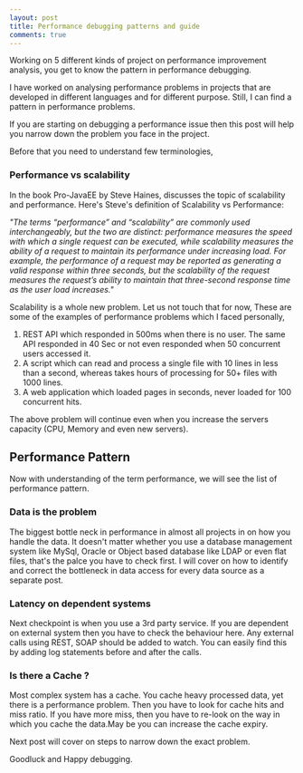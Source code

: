 ```yaml
---
layout: post
title: Performance debugging patterns and guide
comments: true
---
```


Working on 5 different kinds of project on performance improvement analysis, you get to know the pattern in performance debugging.

I have worked on analysing performance problems in projects that are developed in different languages and for different purpose. 
Still, I can find a pattern in performance problems.

If you are starting on debugging a performance issue then this post will help you narrow down the problem you face in the project. 

Before that you need to understand few terminologies,
  
<h3>Performance vs scalability</h3>
   
   In the book Pro-JavaEE by Steve Haines, discusses the topic of scalability and performance. 
   Here's Steve's definition of Scalability vs Performance:
   
  <i> "The terms “performance” and “scalability” are commonly used interchangeably, 
  but the two are distinct: performance measures the speed with which a single request can be executed, 
  while scalability measures the ability of a request to maintain its performance under increasing load. 
  For example, the performance of a request may be reported as generating a valid response within three seconds, 
  but the scalability of the request measures the request’s ability to maintain that three-second response time as the user load increases."</i>
  
  Scalability is a whole new problem. Let us not touch that for now, These are some of the examples of performance problems which I faced personally,
  
   1. REST API which responded in 500ms when there is no user. The same API responded in 40 Sec or not even responded when 50 concurrent users accessed it.
   2. A script which can read and process a single file with 10 lines in less than a second, whereas takes hours of processing for 50+ files 
      with 1000 lines.
   3. A web application which loaded pages in seconds, never loaded for 100 concurrent hits.
   
   The above problem will continue even when you increase the servers capacity (CPU, Memory and even new servers).
  
<h2> Performance Pattern </h2>

Now with understanding of the term performance, we will see the list of performance pattern.

<h3>Data is the problem</h3>

The biggest bottle neck in performance in almost all projects in on how you handle the data.
It doesn't matter whether you use a database management system like MySql, Oracle or Object based database like LDAP or even flat files, that's the palce you have to check first.
I will cover on how to identify and correct the bottleneck in data access for every data source as a separate post.

<h3> Latency on dependent systems </h3>

Next checkpoint is when you use a 3rd party service. If you are dependent on external system then you have to check the behaviour here. 
Any external calls using REST, SOAP should be added to watch. You can easily find this by adding log statements before and after the calls.

<h3> Is there a Cache ? </h3>

Most complex system has a cache. You cache heavy processed data, yet there is a performance problem. Then you have to look for cache hits and miss ratio.
If you have more miss, then you have to re-look on the way in which you cache the data.May be you can increase the cache expiry.


Next post will cover on steps to narrow down the exact problem.

Goodluck and Happy debugging.

